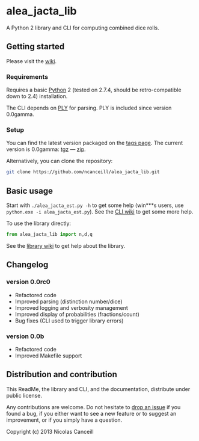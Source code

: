 # alea_jacta_lib

A Python 2 library and CLI for computing combined dice rolls.

## Getting started

Please visit the [wiki](../../wiki).

### Requirements

Requires a basic [Python](http://www.python.org) 2 (tested on 2.7.4, should be retro-compatible down to 2.4) installation.

The CLI depends on [PLY](http://www.dabeaz.com/ply) for parsing. PLY is included since version 0.0gamma.

### Setup

You can find the latest version packaged on the [tags page](../../tags). The current version is 0.0gamma: [tgz](../../archive/v0.0c.tar.gz) — [zip](../../archive/v0.0c.zip).

Alternatively, you can clone the repository:

````bash
git clone https://github.com/ncanceill/alea_jacta_lib.git
````

## Basic usage

Start with `./alea_jacta_est.py -h` to get some help (win***s users, use `python.exe -i alea_jacta_est.py`). See the [CLI wiki](../../wiki/CLI) to get some more help.

To use the library directly:

````python
from alea_jacta_lib import n,d,q
````

See the [library wiki](../../wiki/Library) to get help about the library.

## Changelog

### version 0.0rc0

* Refactored code
* Improved parsing (distinction number/dice)
* Improved logging and verbosity management
* Improved display of probabilities (fractions/count)
* Bug fixes (CLI used to trigger library errors)

### version 0.0b

* Refactored code
* Improved Makefile support

## Distribution and contribution

This ReadMe, the library and CLI, and the documentation, distribute under public license.

Any contributions are welcome. Do not hesitate to [drop an issue](../../issues/new) if you found a bug, if you either want to see a new feature or to suggest an improvement, or if you simply have a question.

Copyright (c) 2013 Nicolas Canceill
